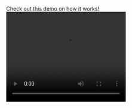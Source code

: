 Check out this demo on how it works!
<a href="https://www.youtube.com/watch?v=ArzmYbhUqGE">
<video width="320" height="240" controls>
  <source src="https://www.youtube.com/watch?v=ArzmYbhUqGE" type="video/mp4">
Your browser does not support the video tag.
</video>
</a>
